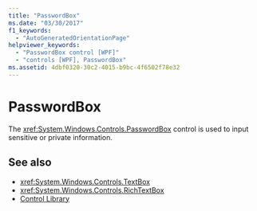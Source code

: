 ```yaml
---
title: "PasswordBox"
ms.date: "03/30/2017"
f1_keywords: 
  - "AutoGeneratedOrientationPage"
helpviewer_keywords: 
  - "PasswordBox control [WPF]"
  - "controls [WPF], PasswordBox"
ms.assetid: 4dbf0320-30c2-4015-b9bc-4f6502f78e32
---
```

# PasswordBox
The <xref:System.Windows.Controls.PasswordBox> control is used to input sensitive or private information.  
  
## See also

- <xref:System.Windows.Controls.TextBox>
- <xref:System.Windows.Controls.RichTextBox>
- [Control Library](control-library.md)
